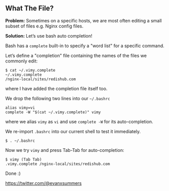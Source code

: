 
## What The File?

<b>Problem:</b> Sometimes on a specific hosts, we are most often editing a small subset of files e.g. Nginx config files.

<b>Solution:</b> Let’s use bash auto completion!

Bash has a `complete` built-in to specify a "word list" for a specific command.

Let’s define a "completion" file containing the names of the files we commonly edit:
```shell
$ cat ~/.vimy.complete
~/.vimy.complete
/nginx-local/sites/redishub.com
```
where I have added the completion file itself too.

We drop the following two lines into our `~/.bashrc`
```shell
alias vimy=vi
complete -W "$(cat ~/.vimy.complete)" vimy
```
where we alias `vimy` as `vi` and use `complete -W` for its auto-completion.

We re-import `.bashrc` into our current shell to test it immediately.
```shell
$ . ~/.bashrc
```

Now we try `vimy` and press Tab-Tab for auto-completion:
```
$ vimy (Tab Tab)
.vimy.complete /nginx-local/sites/redishub.com
```

Done :)

https://twitter.com/@evanxsummers
